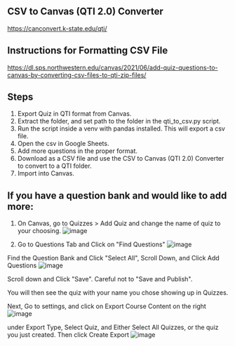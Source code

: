 ## CSV to Canvas (QTI 2.0) Converter
https://canconvert.k-state.edu/qti/

## Instructions for Formatting CSV File
https://dl.sps.northwestern.edu/canvas/2021/06/add-quiz-questions-to-canvas-by-converting-csv-files-to-qti-zip-files/

## Steps
1. Export Quiz in QTI format from Canvas.
2. Extract the folder, and set path to the folder in the qti_to_csv.py script.
3. Run the script inside a venv with pandas installed. This will export a csv file.
4. Open the csv in Google Sheets.
5. Add more questions in the proper format.
6. Download as a CSV file and use the CSV to Canvas (QTI 2.0) Converter to convert to a QTI folder.
7. Import into Canvas.

## If you have a question bank and would like to add more:
1. On Canvas, go to Quizzes > Add Quiz and change the name of quiz to your choosing.
![image](https://github.com/user-attachments/assets/358c7c12-b985-423c-9c59-b307a778f49e)

2. Go to Questions Tab and Click on "Find Questions"
![image](https://github.com/user-attachments/assets/8fc0a6d3-3805-4e07-91d8-db8989e9f711)

Find the Question Bank and Click "Select All", Scroll Down, and Click Add Questions
![image](https://github.com/user-attachments/assets/052d64ff-4704-40dd-8e60-107f3389a0ae)

Scroll down and Click "Save". Careful not to "Save and Publish".

You will then see the quiz with your name you chose showing up in Quizzes.

Next, Go to settings, and click on Export Course Content on the right
![image](https://github.com/user-attachments/assets/023d5d40-ec09-414c-b151-c9de38eac2ff)

under Export Type, Select Quiz, and Either Select All Quizzes, or the quiz you just created. Then click Create Export
![image](https://github.com/user-attachments/assets/19c3e717-8622-4257-8ac6-45fcf9007e3f)




